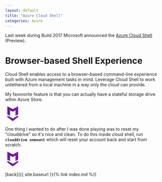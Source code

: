 ```yaml
---
layout: default
title: "Azure Cloud Shell"
categories: Azure 
---
```


Last week during Build 2017 Microsoft announced the [Azure Cloud Shell](https://docs.microsoft.com/en-us/azure/cloud-shell/overview) (Preview).

# Browser-based Shell Experience

Cloud Shell enables access to a browser-based command-line experience built with Azure management tasks in mind. Leverage Cloud Shell to work untethered from a local machine in a way only the cloud can provide.

My favororite feature is that you can actually have a stateful storage drive wthin Azure Store.

![alt text](https://github.com/adam-p/markdown-here/raw/master/src/common/images/icon48.png "Azure Cloud Shell")

One thing I wanted to do after I was done playing was to reset my "clouddrive" so it's nice and clean. To do this inside cloud shell, run **`clouddrive unmount`** which will reset your account back and start from scratch.

![alt text](https://github.com/adam-p/markdown-here/raw/master/src/common/images/icon48.png "Unmout Clouddrive")

[back]({{ site.baseurl }}{% link index.md %})